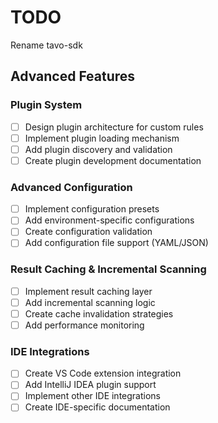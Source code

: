# TODO

Rename tavo-sdk

## **Advanced Features**

### **Plugin System**

- [ ] Design plugin architecture for custom rules
- [ ] Implement plugin loading mechanism
- [ ] Add plugin discovery and validation
- [ ] Create plugin development documentation

### **Advanced Configuration**

- [ ] Implement configuration presets
- [ ] Add environment-specific configurations
- [ ] Create configuration validation
- [ ] Add configuration file support (YAML/JSON)

### **Result Caching & Incremental Scanning**

- [ ] Implement result caching layer
- [ ] Add incremental scanning logic
- [ ] Create cache invalidation strategies
- [ ] Add performance monitoring

### **IDE Integrations**

- [ ] Create VS Code extension integration
- [ ] Add IntelliJ IDEA plugin support
- [ ] Implement other IDE integrations
- [ ] Create IDE-specific documentation
